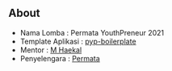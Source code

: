 ## About

- Nama Lomba : Permata YouthPreneur 2021
- Template Aplikasi : [pyp-boilerplate]('https://gitlab.com/mhaekal/pyp-boilerplate')
- Mentor : [M Haekal]('https://gitlab.com/mhaekal/')
- Penyelengara : [Permata]('https://www.permatayouthpreneur.com/')